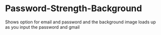 # Password-Strength-Background
Shows option for email and password and the background image loads up as you input the password and gmail
